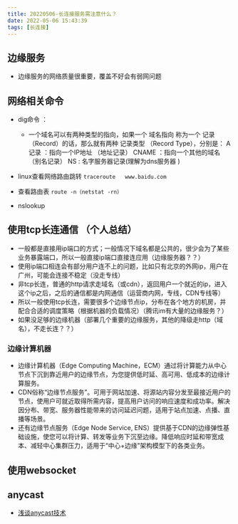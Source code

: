 ```yaml
---
title: 20220506-长连接服务需注意什么？
date: 2022-05-06 15:43:39
tags: [长连接]
---
```


## 边缘服务
+ 边缘服务的网络质量很重要，覆盖不好会有弱网问题

## 网络相关命令
+ dig命令 ：
    - 一个域名可以有两种类型的指向，如果一个 域名指向 称为一个 记录 （Record）的话，那么就有两种 记录类型 （Record Type），分别是：
      A记录 ：指向一个IP地址 （地址记录）
      CNAME ：指向一个其他的域名（别名记录）
      NS : 名字服务器记录(理解为dns服务器 )
+ linux查看网络路由跳转
`traceroute   www.baidu.com`

+ 查看路由表
`route -n（netstat -rn）`  

+ nslookup  

## 使用tcp长连通信 （个人总结）
+ 一般都是直接用ip端口的方式；一般情况下域名都是公共的，很少会为了某些业务暴露端口，所以一般直接ip端口直接连应用（边缘服务器？？）  
+ 使用ip端口相连会有部分用户连不上的问题，比如只有北京的外网ip，用户在广州，可能会连接不稳定（没走专线）
+ 非tcp长连，普通的http请求走域名（或cdn），返回用户一个就近的ip，进入这个ip之后，之后的通信都是内网通信（运营商内网，专线，CDN专线等）
+ 所以一般使用tcp长连，需要很多个边缘节点ip，分布在各个地方的机房，并配合合适的调度策略（根据机器的负载情况）（腾讯im有大量的边缘服务？）
+ 如果没足够的边缘机器（部署几个重要的边缘服务，其他的降级走http（域名），不走长连？？）


### 边缘计算机器
+ 边缘计算机器（Edge Computing Machine，ECM）通过将计算能力从中心节点下沉到靠近用户的边缘节点，为您提供低时延、高可用、低成本的边缘计算服务。
+ CDN俗称“边缘节点服务”。可用于网站加速、将源站内容分发至最接近用户的节点，使用户可就近取得所需内容，提高用户访问的响应速度和成功率。解决因分布、带宽、服务器性能带来的访问延迟问题，适用于站点加速、点播、直播等场景。
+ 还有边缘节点服务（Edge Node Service, ENS）提供基于CDN的边缘弹性基础设施，使您可以将计算、转发等业务下沉至边缘。降低响应时延和带宽成本、减轻中心集群压力，适用于“中心+边缘”架构模型下的各类业务。

## 使用websocket     

## anycast
+ [浅谈anycast技术](https://www.jianshu.com/p/86abebfe88b2)